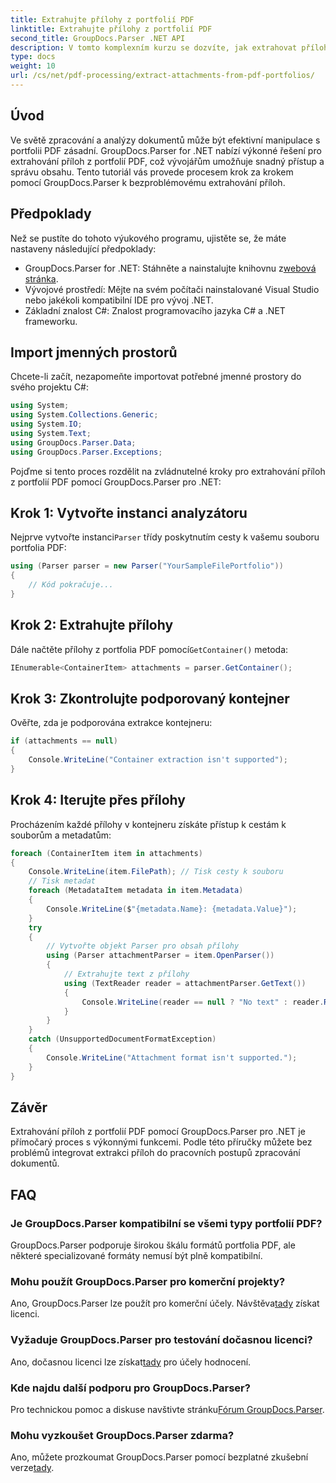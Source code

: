 ```yaml
---
title: Extrahujte přílohy z portfolií PDF
linktitle: Extrahujte přílohy z portfolií PDF
second_title: GroupDocs.Parser .NET API
description: V tomto komplexním kurzu se dozvíte, jak extrahovat přílohy z portfolií PDF pomocí GroupDocs.Parser for .NET.
type: docs
weight: 10
url: /cs/net/pdf-processing/extract-attachments-from-pdf-portfolios/
---
```

## Úvod
Ve světě zpracování a analýzy dokumentů může být efektivní manipulace s portfolii PDF zásadní. GroupDocs.Parser for .NET nabízí výkonné řešení pro extrahování příloh z portfolií PDF, což vývojářům umožňuje snadný přístup a správu obsahu. Tento tutoriál vás provede procesem krok za krokem pomocí GroupDocs.Parser k bezproblémovému extrahování příloh.
## Předpoklady
Než se pustíte do tohoto výukového programu, ujistěte se, že máte nastaveny následující předpoklady:
-  GroupDocs.Parser for .NET: Stáhněte a nainstalujte knihovnu z[webová stránka](https://releases.groupdocs.com/parser/net/).
- Vývojové prostředí: Mějte na svém počítači nainstalované Visual Studio nebo jakékoli kompatibilní IDE pro vývoj .NET.
- Základní znalost C#: Znalost programovacího jazyka C# a .NET frameworku.

## Import jmenných prostorů
Chcete-li začít, nezapomeňte importovat potřebné jmenné prostory do svého projektu C#:
```csharp
using System;
using System.Collections.Generic;
using System.IO;
using System.Text;
using GroupDocs.Parser.Data;
using GroupDocs.Parser.Exceptions;
```
Pojďme si tento proces rozdělit na zvládnutelné kroky pro extrahování příloh z portfolií PDF pomocí GroupDocs.Parser pro .NET:
## Krok 1: Vytvořte instanci analyzátoru
 Nejprve vytvořte instanci`Parser` třídy poskytnutím cesty k vašemu souboru portfolia PDF:
```csharp
using (Parser parser = new Parser("YourSampleFilePortfolio"))
{
    // Kód pokračuje...
}
```
## Krok 2: Extrahujte přílohy
 Dále načtěte přílohy z portfolia PDF pomocí`GetContainer()` metoda:
```csharp
IEnumerable<ContainerItem> attachments = parser.GetContainer();
```
## Krok 3: Zkontrolujte podporovaný kontejner
Ověřte, zda je podporována extrakce kontejneru:
```csharp
if (attachments == null)
{
    Console.WriteLine("Container extraction isn't supported");
}
```
## Krok 4: Iterujte přes přílohy
Procházením každé přílohy v kontejneru získáte přístup k cestám k souborům a metadatům:
```csharp
foreach (ContainerItem item in attachments)
{
    Console.WriteLine(item.FilePath); // Tisk cesty k souboru
    // Tisk metadat
    foreach (MetadataItem metadata in item.Metadata)
    {
        Console.WriteLine($"{metadata.Name}: {metadata.Value}");
    }
    try
    {
        // Vytvořte objekt Parser pro obsah přílohy
        using (Parser attachmentParser = item.OpenParser())
        {
            // Extrahujte text z přílohy
            using (TextReader reader = attachmentParser.GetText())
            {
                Console.WriteLine(reader == null ? "No text" : reader.ReadToEnd());
            }
        }
    }
    catch (UnsupportedDocumentFormatException)
    {
        Console.WriteLine("Attachment format isn't supported.");
    }
}
```

## Závěr
Extrahování příloh z portfolií PDF pomocí GroupDocs.Parser pro .NET je přímočarý proces s výkonnými funkcemi. Podle této příručky můžete bez problémů integrovat extrakci příloh do pracovních postupů zpracování dokumentů.

## FAQ
### Je GroupDocs.Parser kompatibilní se všemi typy portfolií PDF?
GroupDocs.Parser podporuje širokou škálu formátů portfolia PDF, ale některé specializované formáty nemusí být plně kompatibilní.
### Mohu použít GroupDocs.Parser pro komerční projekty?
 Ano, GroupDocs.Parser lze použít pro komerční účely. Návštěva[tady](https://purchase.groupdocs.com/buy) získat licenci.
### Vyžaduje GroupDocs.Parser pro testování dočasnou licenci?
Ano, dočasnou licenci lze získat[tady](https://purchase.groupdocs.com/temporary-license/) pro účely hodnocení.
### Kde najdu další podporu pro GroupDocs.Parser?
 Pro technickou pomoc a diskuse navštivte stránku[Fórum GroupDocs.Parser](https://forum.groupdocs.com/c/parser/17).
### Mohu vyzkoušet GroupDocs.Parser zdarma?
 Ano, můžete prozkoumat GroupDocs.Parser pomocí bezplatné zkušební verze[tady](https://releases.groupdocs.com/).